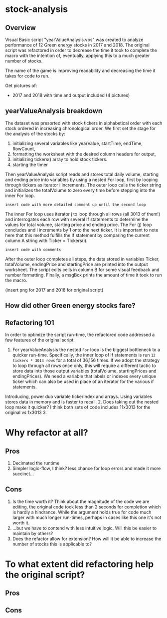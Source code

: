 # stock-analysis

## Overview
Visual Basic script "yearValueAnalysis.vbs" was created to analyze performance of 12 Green energy stocks in 2017 and 2018. The original script was refactored in order to decrease the time it took to complete the macro with the intention of, eventually, applying this to a much greater number of stocks.

The name of the game is improving readability and decreasing the time it takes for code to run. 


Get pictures of:
* 2017 and 2018 with time and output included (4 pictures)


## yearValueAnalysis breakdown
The dataset was presorted with stock tickers in alphabetical order with each stock ordered in increasing chronological order. We first set the stage for the analysis of the stocks by: 
1. initializing several variables like yearValue, startTime, endTime, RowCount, 
2. formatting the worksheet with the desired column headers for output,
3. initializing tickers() array to hold stock tickers.
4. starting the timer

Then yearValueAnalysis script reads and stores total daily volume, starting and ending price into variables by using a nested For loop, first by looping through tickers as iterator i increments. The outer loop calls the ticker string and initializes the totalVolume to zero every time before stepping into the inner For loop.

`insert code with more detailed comment up until the second loop`

The inner For loop uses iterator j to loop through all rows (all 3013 of them!) and interrogates each row with several If statements to determine the values for total volume, starting price and ending price. The For (j) loop concludes and i increments by 1 onto the next ticker. It is important to note here that this method fulfills the If statement by comparing the current column A string with Ticker = Tickers(i).

`insert code with comments`

After the outer loop completes all steps, the data stored in variables Ticker, totalVolume, endingPrice and startingPrice are printed into the output worksheet. The script edits cells in column B for some visual feedback and number formatting. Finally, a msgBox prints the amount of time it took to run the macro. 

(insert png for 2017 and 2018 for original script)

## How did other Green energy stocks fare?


## Refactoring 101
In order to optimize the script run-time, the refactored code addressed a few features of the original script.

1. For yearValueAnalysis the nested `For` loop is the biggest bottleneck to a quicker run-time. Specifically, the inner loop of If statements is run `12 tickers * 3013 rows` for a total of 36,156 times. If we adopt the strategy to loop through all rows once only, this will require a different tactic to store data into those output variables (totalVolume, startingPrices and endingPrices). We need a variable that labels or indexes every unique ticker which can also be used in place of an iterator for the various if statements.

Introducing, power duo variable tickerIndex and arrays.
Using variables stores data in memory and is faster to recall. 
2. Does taking out the nested loop make it quicker? I think both sets of code includes 11x3013 for the original vs 1x3013 
3. 

# Why refactor at all? 
## Pros
1. Decimated the runtime
2. Simpler logic-flow, I think? less chance for loop errors and made it more succinct...

## Cons
1. Is the time worth it? Think about the magnitude of the code we are editing, the original code took less than 2 seconds for completion which is hardly a hindrance. While the argument holds true for code much larger with much longer run-times, perhaps in cases like this one it's not worth it.
2. ...but we have to contend with less intuitive logic. Will this be easier to maintain by others? 
3. Does the refactor allow for extension? How will it be able to increase the number of stocks this is applicable to?

# To what extent did refactoring help the original script?
## Pros 

## Cons